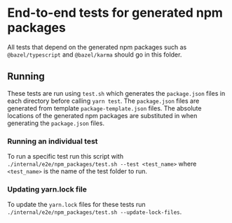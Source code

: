 # End-to-end tests for generated npm packages

All tests that depend on the generated npm packages such as `@bazel/typescript` and `@bazel/karma` should
go in this folder.

## Running

These tests are run using `test.sh` which generates the `package.json` files in each directory before calling `yarn test`.
The `package.json` files are generated from template `package-template.json` files. The absolute locations of
the generated npm packages are substituted in when generating the `package.json` files.

### Running an individual test

To run a specific test run this script with `./internal/e2e/npm_packages/test.sh --test <test_name>` where `<test_name>`
is the name of the test folder to run.

### Updating yarn.lock file

To update the `yarn.lock` files for these tests run `./internal/e2e/npm_packages/test.sh --update-lock-files`.
